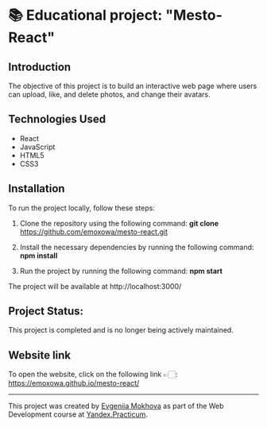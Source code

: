 # 📚 Educational project: "Mesto-React"

## Introduction 
The objective of this project is to build an interactive web page where users can upload, like, and delete photos, and change their avatars. 

## Technologies Used

- React
- JavaScript
- HTML5
- CSS3

## Installation

To run the project locally, follow these steps:

1. Clone the repository using the following command: **git clone** https://github.com/emoxowa/mesto-react.git

2. Install the necessary dependencies by running the following command: **npm install**

3. Run the project by running the following command: **npm start**

The project will be available at http://localhost:3000/

## Project Status:
This project is completed and is no longer being actively maintained.

## Website link
To open the website, click on the following link 👉🏻: https://emoxowa.github.io/mesto-react/

---

<p>This project was created by <a href="https://github.com/emoxowa">Evgeniia Mokhova</a> as part of the Web Development course at <a href="https://practicum.yandex.ru/web/">Yandex.Practicum</a>.</p>
